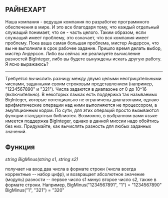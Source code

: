 
## РАЙНЕХАРТ

Наша компания - ведущая компания по разработке программного обеспечения в мире. 
И это все благодаря тому, что каждый отдельный служащий понимает, что он - часть целого. 
Таким образом, если служащий имеет проблему, это означает, что вся компания имеет проблему.
Пока ваша самая большая проблема, мистер Андерсон, что вы не выполнили в срок рабочее задание.
Пришло время делать выбор, мистер Андерсон. Либо вы сейчас же реализуете вычисление разностей BigInteger, 
либо вы будете вынуждены искать другую работу. Я ясно выражаюсь?
____

Требуется вычислить разницу между двумя целыми неотрицательными числами, заданными своим строковым 
представлением (например, "1234567890" и "321").
Числа задаются в диапазоне от 0 до 10^16 (включительно).
В некоторых языках есть поддержка так называемых BigInteger, которые потенциально не ограничены диапазонами, 
однако арифметические операции над ними выполняются не процессором, а эмуляционным кодом. 
По сути, для этих операций просто вызываются функции стандартных библиотек.
Возможно, в выбранном вами языке имеется поддержка BigInteger, однако в данной миссии надо обойтись без них.
Придумайте, как вычислять разность для любых заданных значений.

## Функция

*string BigMinus(string s1, string s2)*

получает на вход два числа в формате строки (числа всегда корректные -- набор цифр), и возвращает абсолютное 
значение (модуль) разности -- первое число s1 минус второе число s2, также в формате строки.
Например,
BigMinus("1234567891", "1") = "1234567890"
BigMinus("1", "321") = "320"